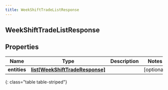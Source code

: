```yaml
---
title: WeekShiftTradeListResponse
---
```

## WeekShiftTradeListResponse

## Properties

|Name | Type | Description | Notes|
|------------ | ------------- | ------------- | -------------|
| **entities** | [**list[WeekShiftTradeResponse]**](WeekShiftTradeResponse.html) |  | [optional] |
{: class="table table-striped"}


